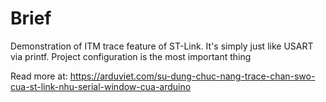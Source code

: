 # Brief
Demonstration of ITM trace feature of ST-Link. It's simply just like USART via printf.
Project configuration is the most important thing

Read more at: https://arduviet.com/su-dung-chuc-nang-trace-chan-swo-cua-st-link-nhu-serial-window-cua-arduino